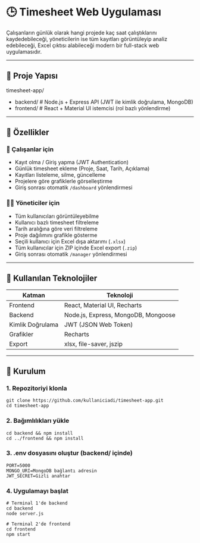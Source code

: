 # 🕒 Timesheet Web Uygulaması

Çalışanların günlük olarak hangi projede kaç saat çalıştıklarını kaydedebileceği, yöneticilerin ise tüm kayıtları görüntüleyip analiz edebileceği, Excel çıktısı alabileceği modern bir full-stack web uygulamasıdır.

---

## 📁 Proje Yapısı

timesheet-app/
* backend/ # Node.js + Express API (JWT ile kimlik doğrulama, MongoDB)
* frontend/ # React + Material UI istemcisi (rol bazlı yönlendirme)


---

## 🔐 Özellikler

### 👤 Çalışanlar için

- Kayıt olma / Giriş yapma (JWT Authentication)
- Günlük timesheet ekleme (Proje, Saat, Tarih, Açıklama)
- Kayıtları listeleme, silme, güncelleme
- Projelere göre grafiklerle görselleştirme
- Giriş sonrası otomatik `/dashboard` yönlendirmesi

### 🧑‍💼 Yöneticiler için

- Tüm kullanıcıları görüntüleyebilme
- Kullanıcı bazlı timesheet filtreleme
- Tarih aralığına göre veri filtreleme
- Proje dağılımını grafikle gösterme
- Seçili kullanıcı için Excel dışa aktarımı (`.xlsx`)
- Tüm kullanıcılar için ZIP içinde Excel export (`.zip`)
- Giriş sonrası otomatik `/manager` yönlendirmesi

---

## 🧰 Kullanılan Teknolojiler

| Katman     | Teknoloji                              |
|------------|-----------------------------------------|
| Frontend   | React, Material UI, Recharts            |
| Backend    | Node.js, Express, MongoDB, Mongoose     |
| Kimlik Doğrulama | JWT (JSON Web Token)              |
| Grafikler  | Recharts                                |
| Export     | xlsx, file-saver, jszip                 |

---

## 🚀 Kurulum

### 1. Repozitoriyi klonla

```
git clone https://github.com/kullaniciadi/timesheet-app.git
cd timesheet-app
```

### 2. Bağımlılıkları yükle
```
cd backend && npm install
cd ../frontend && npm install
```
### 3. .env dosyasını oluştur (backend/ içinde)
```
PORT=5000
MONGO_URI=MongoDB bağlantı adresin
JWT_SECRET=Gizli anahtar
```

### 4. Uygulamayı başlat
```
# Terminal 1'de backend
cd backend
node server.js

# Terminal 2'de frontend
cd frontend
npm start
```

